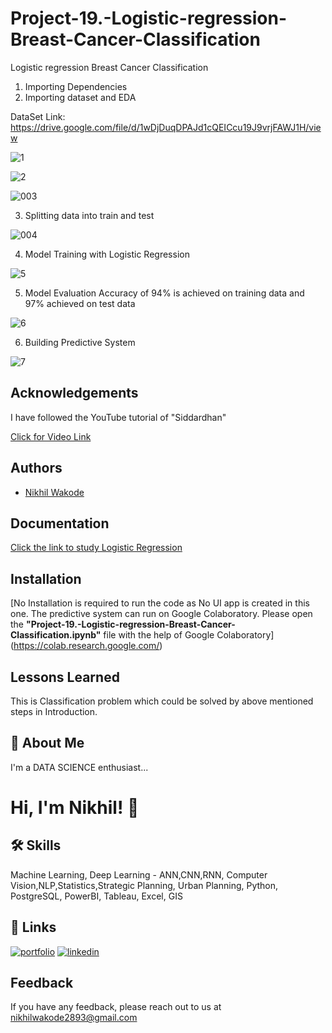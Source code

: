 # Project-19.-Logistic-regression-Breast-Cancer-Classification
 Logistic regression Breast Cancer Classification

1. Importing Dependencies
2. Importing dataset and EDA

DataSet Link: https://drive.google.com/file/d/1wDjDuqDPAJd1cQEICcu19J9vrjFAWJ1H/view

![1](https://user-images.githubusercontent.com/114944969/229431247-06c94eab-7873-49f6-9e49-7f05ea7865ce.jpg)

![2](https://user-images.githubusercontent.com/114944969/229431353-4af6943e-3388-4c44-8493-5dbe0494940e.jpg)

![003](https://user-images.githubusercontent.com/114944969/229431519-af0a2ead-dfec-4de2-b364-c6d0e1957feb.jpg)

3. Splitting data into train and test

![004](https://user-images.githubusercontent.com/114944969/229431613-9067b471-d8d8-4cf2-8db2-36ca5aec450c.jpg)


4. Model Training with Logistic Regression

![5](https://user-images.githubusercontent.com/114944969/229431685-7eb0a8e5-c568-4dee-8c30-32e2efd94092.jpg)

5. Model Evaluation 
Accuracy of 94% is achieved on training data and 97% achieved on test data

![6](https://user-images.githubusercontent.com/114944969/229431832-1e2b9b2b-eb06-4072-a7bc-aed5ff8e3556.jpg)

6. Building Predictive System

![7](https://user-images.githubusercontent.com/114944969/229432228-79d79462-b71b-4739-8583-b914d6192b0e.jpg)

## Acknowledgements

I have followed the YouTube tutorial of "Siddardhan"

[Click for Video Link](https://www.youtube.com/watch?v=bFh1umUDaGc&list=PLfFghEzKVmjvuSA67LszN1dZ-Dd_pkus6&index=19)

## Authors

- [Nikhil Wakode](https://github.com/Nikhil2893)

## Documentation

[Click the link to study Logistic Regression](https://www.geeksforgeeks.org/understanding-logistic-regression/)


## Installation

[No Installation is required to run the code as No UI app is created in this one. The predictive system can run on Google Colaboratory.
Please open the **"Project-19.-Logistic-regression-Breast-Cancer-Classification.ipynb"** file with the help of Google Colaboratory]
(https://colab.research.google.com/)
    
## Lessons Learned

This is Classification problem which could be solved by above mentioned steps in Introduction.

## 🚀 About Me
I'm a DATA SCIENCE enthusiast...

# Hi, I'm Nikhil! 👋

## 🛠 Skills
Machine Learning, Deep Learning - ANN,CNN,RNN, Computer Vision,NLP,Statistics,Strategic Planning, Urban Planning, Python, PostgreSQL, PowerBI, Tableau, Excel, GIS

## 🔗 Links
[![portfolio](https://img.shields.io/badge/my_portfolio-000?style=for-the-badge&logo=ko-fi&logoColor=white)](https://nikhil2893.github.io/Portfoilio_Nikhil/)
[![linkedin](https://img.shields.io/badge/linkedin-0A66C2?style=for-the-badge&logo=linkedin&logoColor=white)](https://www.linkedin.com/in/nikhil-wakode/
)

## Feedback

If you have any feedback, please reach out to us at 
nikhilwakode2893@gmail.com
